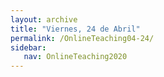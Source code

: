 ```yaml
---
layout: archive
title: "Viernes, 24 de Abril"
permalink: /OnlineTeaching04-24/
sidebar:
   nav: OnlineTeaching2020
---
```

<!---
> **ANUNCIOS:**  
>

> **PLAN PARA HOY:**
>

> **Tarea:**
>
-->
